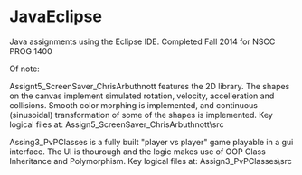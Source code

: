 # JavaEclipse
Java assignments using the Eclipse IDE.  Completed Fall 2014 for NSCC PROG 1400

Of note:

Assignt5_ScreenSaver_ChrisArbuthnott features the 2D library.  The shapes on the canvas
implement simulated rotation, velocity, accelleration and collisions.  Smooth color
morphing is implemented, and continuous (sinusoidal) transformation of some of the shapes
is implemented.
Key logical files at: Assign5_ScreenSaver_ChrisArbuthnott\src

Assing3_PvPClasses is a fully built "player vs player" game playable in a gui interface.
The UI is thourough and the logic makes use of OOP Class Inheritance and Polymorphism.
Key logical files at: Assign3_PvPClasses\src